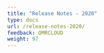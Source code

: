 ```yaml
---
title: "Release Notes - 2020"
type: docs
url: /release-notes-2020/
feedback: OMRCLOUD
weight: 97
---
```



